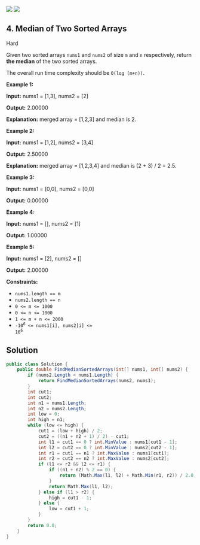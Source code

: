 [![](https://img.shields.io/github/stars/LeetCode-in-Net/LeetCode-in-Net?label=Stars&style=flat-square)](https://github.com/LeetCode-in-Net/LeetCode-in-Net)
[![](https://img.shields.io/github/forks/LeetCode-in-Net/LeetCode-in-Net?label=Fork%20me%20on%20GitHub%20&style=flat-square)](https://github.com/LeetCode-in-Net/LeetCode-in-Net/fork)

## 4\. Median of Two Sorted Arrays

Hard

Given two sorted arrays `nums1` and `nums2` of size `m` and `n` respectively, return **the median** of the two sorted arrays.

The overall run time complexity should be `O(log (m+n))`.

**Example 1:**

**Input:** nums1 = [1,3], nums2 = [2]

**Output:** 2.00000

**Explanation:** merged array = [1,2,3] and median is 2. 

**Example 2:**

**Input:** nums1 = [1,2], nums2 = [3,4]

**Output:** 2.50000

**Explanation:** merged array = [1,2,3,4] and median is (2 + 3) / 2 = 2.5. 

**Example 3:**

**Input:** nums1 = [0,0], nums2 = [0,0]

**Output:** 0.00000 

**Example 4:**

**Input:** nums1 = [], nums2 = [1]

**Output:** 1.00000 

**Example 5:**

**Input:** nums1 = [2], nums2 = []

**Output:** 2.00000 

**Constraints:**

*   `nums1.length == m`
*   `nums2.length == n`
*   `0 <= m <= 1000`
*   `0 <= n <= 1000`
*   `1 <= m + n <= 2000`
*   <code>-10<sup>6</sup> <= nums1[i], nums2[i] <= 10<sup>6</sup></code>

## Solution

```csharp
public class Solution {
    public double FindMedianSortedArrays(int[] nums1, int[] nums2) {
        if (nums2.Length < nums1.Length) {
            return FindMedianSortedArrays(nums2, nums1);
        }
        int cut1;
        int cut2;
        int n1 = nums1.Length;
        int n2 = nums2.Length;
        int low = 0;
        int high = n1;
        while (low <= high) {
            cut1 = (low + high) / 2;
            cut2 = ((n1 + n2 + 1) / 2) - cut1;
            int l1 = cut1 == 0 ? int.MinValue : nums1[cut1 - 1];
            int l2 = cut2 == 0 ? int.MinValue : nums2[cut2 - 1];
            int r1 = cut1 == n1 ? int.MaxValue : nums1[cut1];
            int r2 = cut2 == n2 ? int.MaxValue : nums2[cut2];
            if (l1 <= r2 && l2 <= r1) {
                if ((n1 + n2) % 2 == 0) {
                    return (Math.Max(l1, l2) + Math.Min(r1, r2)) / 2.0;
                }
                return Math.Max(l1, l2);
            } else if (l1 > r2) {
                high = cut1 - 1;
            } else {
                low = cut1 + 1;
            }
        }
        return 0.0;
    }
}
```